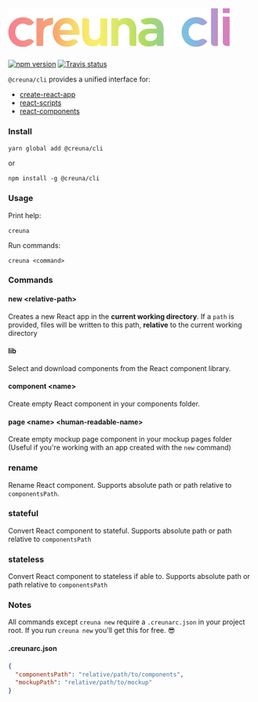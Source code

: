 # ![Creuna CLI](source/creuna.png?raw=true "Creuna CLI")

[![npm version](https://img.shields.io/npm/v/@creuna/cli.svg?style=flat)](https://www.npmjs.com/package/@creuna/cli)
[![Travis status](https://travis-ci.org/Creuna-Oslo/cli.svg?branch=master)](https://travis-ci.org/Creuna-Oslo/cli)

`@creuna/cli` provides a unified interface for:

- [create-react-app](https://github.com/Creuna-Oslo/create-react-app)
- [react-scripts](https://github.com/Creuna-Oslo/react-scripts)
- [react-components](https://github.com/Creuna-Oslo/react-components)

### Install

```
yarn global add @creuna/cli
```

or

```
npm install -g @creuna/cli
```

### Usage

Print help:

```
creuna
```

Run commands:

```
creuna <command>
```

### Commands

#### new \<relative-path>

Creates a new React app in the **current working directory**. If a `path` is provided, files will be written to this path, **relative** to the current working directory

#### lib

Select and download components from the React component library.

#### component \<name>

Create empty React component in your components folder.

#### page \<name> \<human-readable-name>

Create empty mockup page component in your mockup pages folder (Useful if you're working with an app created with the `new` command)

### rename <old-name> <new-name>

Rename React component. Supports absolute path or path relative to `componentsPath`.

### stateful <component-name>

Convert React component to stateful. Supports absolute path or path relative to `componentsPath`

### stateless <component-name>

Convert React component to stateless if able to. Supports absolute path or path relative to `componentsPath`

### Notes

All commands except `creuna new` require a `.creunarc.json` in your project root. If you run `creuna new` you'll get this for free. 😎

#### .creunarc.json

```json
{
  "componentsPath": "relative/path/to/components",
  "mockupPath": "relative/path/to/mockup"
}
```
